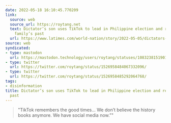 ```yaml
---
date: 2022-05-18 16:10:45.770209
link:
  source: web
  source_url: https://roytang.net
  text: Dictator’s son uses TikTok to lead in Philippine election and rewrite his
    family’s past
  url: https://www.latimes.com/world-nation/story/2022-05-05/dictators-son-uses-tiktok-to-lead-philippines-election-and-rewrite-his-familys-past
source: web
syndicated:
- type: mastodon
  url: https://mastodon.technology/users/roytang/statuses/108323815190155599
- type: twitter
  url: https://twitter.com/roytang/status/1526958484067332096/
- type: twitter
  url: https://twitter.com/roytang/status/1526958485292064768/
tags:
- disinformation
title: Dictator’s son uses TikTok to lead in Philippine election and rewrite his family’s
  past
---
```


> "TikTok remembers the good times... We don’t believe the history books anymore. We have social media now.”"
